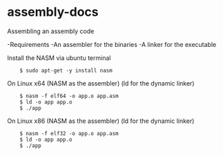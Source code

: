 # assembly-docs

Assembling an assembly code

-Requirements
-An assembler for the binaries
-A linker for the executable

Install the NASM via ubuntu terminal
```
    $ sudo apt-get -y install nasm
```

On Linux x64
(NASM as the assembler)
(ld for the dynamic linker)
```
    $ nasm -f elf64 -o app.o app.asm
    $ ld -o app app.o
    $ ./app
```

On Linux x86
(NASM as the assembler)
(ld for the dynamic linker)
```
    $ nasm -f elf32 -o app.o app.asm
    $ ld -o app app.o
    $ ./app
```